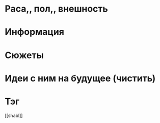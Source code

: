 # Раса,, пол,, внешность

# Информация

# Сюжеты

# Идеи с ним на будущее (чистить)

# Тэг
[[shabl]]